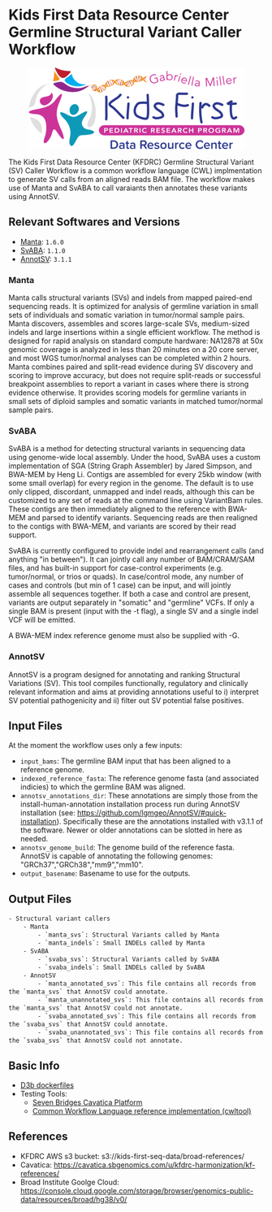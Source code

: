 # Kids First Data Resource Center Germline Structural Variant Caller Workflow 

<p align="center">
  <img src="https://github.com/d3b-center/d3b-research-workflows/raw/master/doc/kfdrc-logo-sm.png">
</p>

The Kids First Data Resource Center (KFDRC) Germline Structural Variant (SV)
Caller Workflow is a common workflow language (CWL) implmentation to generate
SV calls from an aligned reads BAM file. The workflow makes use of Manta and
SvABA to call varaiants then annotates these variants using AnnotSV.

## Relevant Softwares and Versions

- [Manta](https://github.com/Illumina/manta): `1.6.0`
- [SvABA](https://github.com/walaj/svaba): `1.1.0`
- [AnnotSV](https://github.com/lgmgeo/AnnotSV/): `3.1.1`

### Manta

Manta calls structural variants (SVs) and indels from mapped paired-end
sequencing reads. It is optimized for analysis of germline variation in small
sets of individuals and somatic variation in tumor/normal sample pairs. Manta
discovers, assembles and scores large-scale SVs, medium-sized indels and large
insertions within a single efficient workflow. The method is designed for rapid
analysis on standard compute hardware: NA12878 at 50x genomic coverage is
analyzed in less than 20 minutes on a 20 core server, and most WGS tumor/normal
analyses can be completed within 2 hours. Manta combines paired and split-read
evidence during SV discovery and scoring to improve accuracy, but does not
require split-reads or successful breakpoint assemblies to report a variant in
cases where there is strong evidence otherwise. It provides scoring models for
germline variants in small sets of diploid samples and somatic variants in
matched tumor/normal sample pairs.

### SvABA

SvABA is a method for detecting structural variants in sequencing data using
genome-wide local assembly. Under the hood, SvABA uses a custom implementation
of SGA (String Graph Assembler) by Jared Simpson, and BWA-MEM by Heng Li.
Contigs are assembled for every 25kb window (with some small overlap) for every
region in the genome. The default is to use only clipped, discordant, unmapped
and indel reads, although this can be customized to any set of reads at the
command line using VariantBam rules. These contigs are then immediately aligned
to the reference with BWA-MEM and parsed to identify variants. Sequencing reads
are then realigned to the contigs with BWA-MEM, and variants are scored by
their read support.

SvABA is currently configured to provide indel and rearrangement calls (and
anything "in between"). It can jointly call any number of BAM/CRAM/SAM files,
and has built-in support for case-control experiments (e.g. tumor/normal, or
trios or quads). In case/control mode, any number of cases and controls (but
min of 1 case) can be input, and will jointly assemble all sequences together.
If both a case and control are present, variants are output separately in
"somatic" and "germline" VCFs. If only a single BAM is present (input with the
-t flag), a single SV and a single indel VCF will be emitted.

A BWA-MEM index reference genome must also be supplied with -G.

### AnnotSV

AnnotSV is a program designed for annotating and ranking Structural Variations
(SV). This tool compiles functionally, regulatory and clinically relevant
information and aims at providing annotations useful to i) interpret SV
potential pathogenicity and ii) filter out SV potential false positives.

## Input Files

At the moment the workflow uses only a few inputs:
- `input_bams`: The germline BAM input that has been aligned to a reference
  genome.
- `indexed_reference_fasta`: The reference genome fasta (and associated
  indicies) to which the germline BAM was aligned.
- `annotsv_annotations_dir`: These annotations are simply those from the
  install-human-annotation installation process run during AnnotSV installation
(see: https://github.com/lgmgeo/AnnotSV/#quick-installation). Specifically
these are the annotations installed with v3.1.1 of the software. Newer or older
annotations can be slotted in here as needed.
- `annotsv_genome_build`: The genome build of the reference fasta. AnnotSV is
  capable of annotating the following genomes: "GRCh37","GRCh38","mm9","mm10". 
- `output_basename`: Basename to use for the outputs.

## Output Files

    - Structural variant callers
        - Manta
            - `manta_svs`: Structural Variants called by Manta
            - `manta_indels`: Small INDELs called by Manta
        - SvABA
            - `svaba_svs`: Structural Variants called by SvABA
            - `svaba_indels`: Small INDELs called by SvABA
        - AnnotSV
            - `manta_annotated_svs`: This file contains all records from the `manta_svs` that AnnotSV could annotate.
            - `manta_unannotated_svs`: This file contains all records from the `manta_svs` that AnnotSV could not annotate.
            - `svaba_annotated_svs`: This file contains all records from the `svaba_svs` that AnnotSV could annotate.
            - `svaba_unannotated_svs`: This file contains all records from the `svaba_svs` that AnnotSV could not annotate.

## Basic Info
- [D3b dockerfiles](https://github.com/d3b-center/bixtools)
- Testing Tools:
    - [Seven Bridges Cavatica Platform](https://cavatica.sbgenomics.com/)
    - [Common Workflow Language reference implementation (cwltool)](https://github.com/common-workflow-language/cwltool/)

## References
- KFDRC AWS s3 bucket: s3://kids-first-seq-data/broad-references/
- Cavatica: https://cavatica.sbgenomics.com/u/kfdrc-harmonization/kf-references/
- Broad Institute Goolge Cloud: https://console.cloud.google.com/storage/browser/genomics-public-data/resources/broad/hg38/v0/
